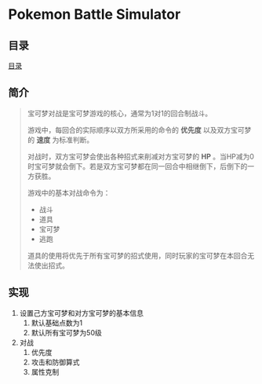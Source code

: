 # Pokemon Battle Simulator

## 目录

[目录](#目录)

## 简介

> 宝可梦对战是宝可梦游戏的核心，通常为1对1的回合制战斗。
>
> 游戏中，每回合的实际顺序以双方所采用的命令的 **优先度** 以及双方宝可梦的 **速度** 为标准判断。
> 
> 对战时，双方宝可梦会使出各种招式来削减对方宝可梦的 **HP** 。当HP减为0时宝可梦就会倒下。若是双方宝可梦都在同一回合中相继倒下，后倒下的一方获胜。
> 
> 游戏中的基本对战命令为：
> - 战斗
> - 道具
> - 宝可梦
> - 逃跑
> 
> 道具的使用将优先于所有宝可梦的招式使用，同时玩家的宝可梦在本回合无法使出招式。

## 实现

1. 设置己方宝可梦和对方宝可梦的基本信息
   1. 默认基础点数为1
   2. 默认所有宝可梦为50级
2. 对战
   1. 优先度
   2. 攻击和防御算式
   3. 属性克制